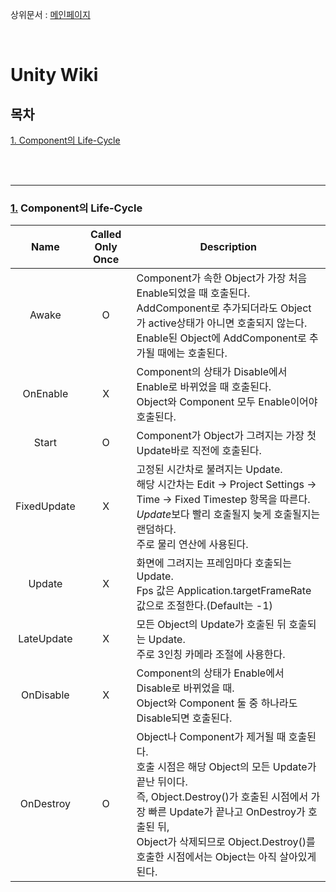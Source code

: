 상위문서 : [메인페이지](./README.md)<br>

<br>

Unity Wiki
=============

## 목차

[1. Component의 Life-Cycle](#1-component의-life-cycle)

<br><br>

* * *
### **[1.](#목차) Component의 Life-Cycle**

|Name|Called Only Once|Description|
|:---:|:---:|---|
|Awake|O|Component가 속한 Object가 가장 처음 Enable되었을 때 호출된다.<br>AddComponent로 추가되더라도 Object가 active상태가 아니면 호출되지 않는다.<br>Enable된 Object에 AddComponent로 추가될 때에는 호출된다.|
|OnEnable|X|Component의 상태가 Disable에서 Enable로 바뀌었을 때 호출된다.<br>Object와 Component 모두 Enable이어야 호출된다.|
|Start|O|Component가  Object가 그려지는 가장 첫 Update바로 직전에 호출된다.|
|FixedUpdate|X|고정된 시간차로 불려지는 Update.<br>해당 시간차는 Edit -> Project Settings -> Time -> Fixed Timestep 항목을 따른다.<br>*Update*보다 빨리 호출될지 늦게 호출될지는 랜덤하다.<br>주로 물리 연산에 사용된다.|
|Update|X|화면에 그려지는 프레임마다 호출되는 Update.<br>Fps 값은 Application.targetFrameRate 값으로 조절한다.(Default는 -1)|
|LateUpdate|X|모든 Object의 Update가 호출된 뒤 호출되는 Update.<br>주로 3인칭 카메라 조절에 사용한다.|
|OnDisable|X|Component의 상태가 Enable에서 Disable로 바뀌었을 때.<br>Object와 Component 둘 중 하나라도 Disable되면 호출된다.|
|OnDestroy|O|Object나 Component가 제거될 때 호출된다.<br>호출 시점은 해당 Object의 모든 Update가 끝난 뒤이다.<br>즉, Object.Destroy()가 호출된 시점에서 가장 빠른 Update가 끝나고 OnDestroy가 호출된 뒤,<br>Object가 삭제되므로 Object.Destroy()를 호출한 시점에서는 Object는 아직 살아있게 된다.|